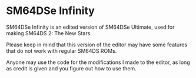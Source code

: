 # SM64DSe Infinity
SM64DSe Infinity is an edited version of SM64DSe Ultimate, used for making SM64DS 2: The New Stars.

Please keep in mind that this version of the editor may have some features that do not work with regular SM64DS ROMs.

Anyone may use the code for the modifications I made to the editor, as long as credit is given and you figure out how to use them.
